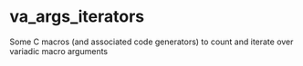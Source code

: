 # va_args_iterators
Some C macros (and associated code generators) to count and iterate over variadic macro arguments
